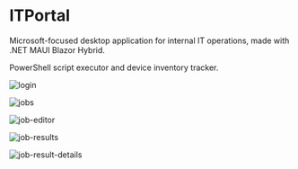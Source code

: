 # ITPortal

Microsoft-focused desktop application for internal IT operations, made with .NET MAUI Blazor Hybrid.

PowerShell script executor and device inventory tracker.

![login](https://github.com/anilmawji/ITPortal/assets/36245645/6e43a489-54a7-4bd1-a095-26491ef70cd1)

![jobs](https://github.com/anilmawji/ITPortal/assets/36245645/f1152d13-a7a1-4705-957e-e21470831d8e)

![job-editor](https://github.com/anilmawji/ITPortal/assets/36245645/497aac0f-5988-47a8-85b9-d6892e7dc5a7)

![job-results](https://github.com/anilmawji/ITPortal/assets/36245645/15aafb8b-ca2f-486c-b8a0-58b41d081699)

![job-result-details](https://github.com/anilmawji/ITPortal/assets/36245645/4dc0608b-5444-491c-a28c-46947a642723)
